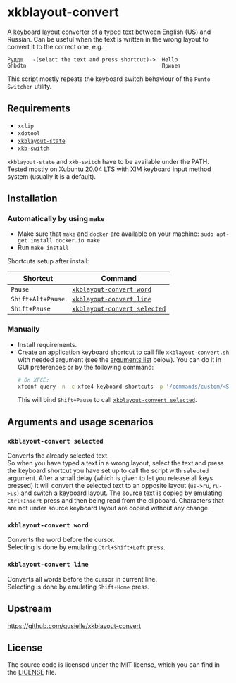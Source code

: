xkblayout-convert
=================
A keyboard layout converter of a typed text between English (US) and Russian.
Can be useful when the text is written in the wrong layout to convert it to the
correct one, e.g.:
    
    Руддщ   -(select the text and press shortcut)->  Hello
    Ghbdtn                                           Привет

This script mostly repeats the keyboard switch behaviour of the `Punto Switcher`
utility.

Requirements
------------
* `xclip`
* `xdotool`
* [`xkblayout-state`](https://github.com/nonpop/xkblayout-state)
* [`xkb-switch`](https://github.com/grwlf/xkb-switch)

`xkblayout-state` and `xkb-switch` have to be available under the PATH.  
Tested mostly on Xubuntu 20.04 LTS with XIM keyboard input method system
(usually it is a default).


Installation
------------
### Automatically by using `make`
* Make sure that `make` and `docker` are available on your machine:
  `sudo apt-get install docker.io make`
* Run `make install`

Shortcuts setup after install:

| Shortcut          | Command                      |
| ----------------- | ---------------------------- |
| `Pause`           | [`xkblayout-convert word`](#xkblayout-convert-word)     |
| `Shift+Alt+Pause` | [`xkblayout-convert line`](#xkblayout-convert-line)     |
| `Shift+Pause`     | [`xkblayout-convert selected`](#xkblayout-convert-selected) |


### Manually
* Install requirements.
* Create an application keyboard shortcut to call file `xkblayout-convert.sh`
  with needed argument (see the [arguments list](#Arguments-and-usage-scenarios)
  below). You can do it in GUI preferences or by the following command:
  ```bash
  # On XFCE:
  xfconf-query -n -c xfce4-keyboard-shortcuts -p '/commands/custom/<Shift>Pause' -t string -s 'xkblayout-convert selected'
  ```
  This will bind `Shift+Pause` to call
  [`xkblayout-convert selected`](#xkblayout-convert-selected).


Arguments and usage scenarios
-----------------------------
### `xkblayout-convert selected`
Converts the already selected text.  
So when you have typed a text in a wrong layout, select the text and press the
keyboard shortcut you have set up to call the script with `selected` argument.
After a small delay (which is given to let you release all keys pressed) it will
convert the selected text to an opposite layout (`us->ru`, `ru->us`) and switch
a keyboard layout. The source text is copied by emulating `Ctrl+Insert` press
and then being read from the clipboard.
Characters that are not under source keyboard layout are copied without any
change.

### `xkblayout-convert word`
Converts the word before the cursor.  
Selecting is done by emulating `Ctrl+Shift+Left` press.

### `xkblayout-convert line`
Converts all words before the cursor in current line.  
Selecting is done by emulating `Shift+Home` press.


Upstream
--------
<https://github.com/qusielle/xkblayout-convert>

License
-------
The source code is licensed under the MIT license, which you can find in the
[LICENSE](LICENSE) file.
